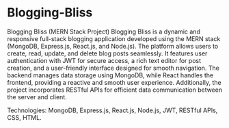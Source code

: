 # Blogging-Bliss

Blogging Bliss (MERN Stack Project)
Blogging Bliss is a dynamic and responsive full-stack blogging application developed using the MERN stack (MongoDB, Express.js, React.js, and Node.js). The platform allows users to create, read, update, and delete blog posts seamlessly. It features user authentication with JWT for secure access, a rich text editor for post creation, and a user-friendly interface designed for smooth navigation. The backend manages data storage using MongoDB, while React handles the frontend, providing a reactive and smooth user experience. Additionally, the project incorporates RESTful APIs for efficient data communication between the server and client.

Technologies: MongoDB, Express.js, React.js, Node.js, JWT, RESTful APIs, CSS, HTML.
